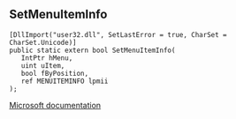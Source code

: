 ## SetMenuItemInfo

```
[DllImport("user32.dll", SetLastError = true, CharSet = CharSet.Unicode)]
public static extern bool SetMenuItemInfo(
   IntPtr hMenu,
   uint uItem,
   bool fByPosition,
   ref MENUITEMINFO lpmii
);
```

[Microsoft documentation](https://docs.microsoft.com/en-us/windows/win32/api/winuser/nf-winuser-setmenuiteminfow)
